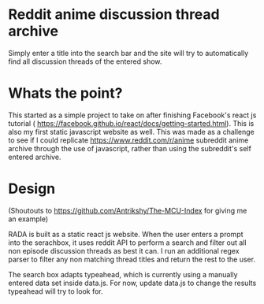 # Reddit anime discussion thread archive

Simply enter a title into the search bar and the site will try to automatically find all discussion threads of the entered show. 

# Whats the point?

This started as a simple project to take on after finishing Facebook's react js tutorial ( https://facebook.github.io/react/docs/getting-started.html). This is also my first static javascript website as well. This was made as a challenge to see if I could replicate https://www.reddit.com/r/anime subreddit anime archive through the use of javascript, rather than using the subreddit's self entered archive. 

# Design
(Shoutouts to https://github.com/Antrikshy/The-MCU-Index for giving me an example) 

RADA is built as a static react js website. When the user enters a prompt into the serachbox, it uses reddit API to perform a search and filter out all non episode discussion threads as best it can. I run an additional regex parser to filter any non matching thread titles and return the rest to the user. 

The search box adapts typeahead, which is currently using a manually entered data set inside data.js. For now, update data.js to change the results typeahead will try to look for.
